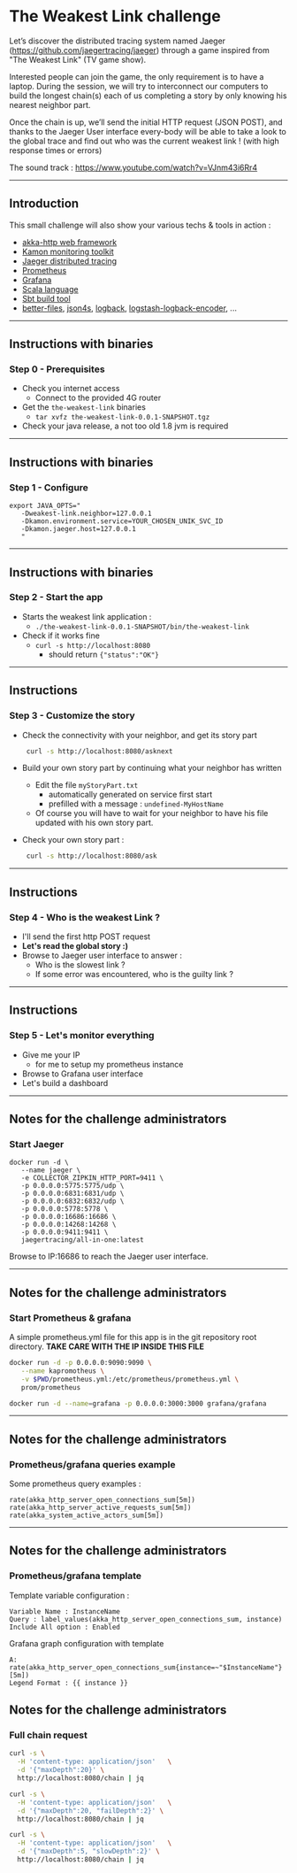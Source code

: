 # The Weakest Link challenge

Let’s discover the distributed tracing system named Jaeger (https://github.com/jaegertracing/jaeger)
through a game inspired from "The Weakest Link" (TV game show).

Interested people can join the game, the only requirement is to have a laptop.
During the session, we will try to interconnect our computers to build the longest
chain(s) each of us completing a story by only knowing his nearest neighbor part.

Once the chain is up, we’ll send the initial HTTP request (JSON POST), and thanks to the Jaeger
User interface every-body will be able to take a look to the global trace and find out who was the
current weakest link ! (with high response times or errors)

The sound track : https://www.youtube.com/watch?v=VJnm43i6Rr4 

---

## Introduction

This small challenge will also show your various techs & tools in action :
+ [akka-http web framework](https://doc.akka.io/docs/akka-http/current/index.html)
+ [Kamon monitoring toolkit](http://kamon.io/documentation/get-started/)
+ [Jaeger distributed tracing](https://jaeger.readthedocs.io/en/latest/)
+ [Prometheus](https://prometheus.io/)
+ [Grafana](https://grafana.com/)
+ [Scala language](https://www.scala-lang.org/)
+ [Sbt build tool](https://www.scala-sbt.org/)
+ [better-files](https://github.com/pathikrit/better-files), 
  [json4s](http://json4s.org/),
  [logback](https://logback.qos.ch/),
  [logstash-logback-encoder](https://github.com/logstash/logstash-logback-encoder),
  ...

---

## Instructions with binaries
### Step 0 - Prerequisites

* Check you internet access
  + Connect to the provided 4G router
* Get the `the-weakest-link` binaries
  + `tar xvfz the-weakest-link-0.0.1-SNAPSHOT.tgz`
* Check your java release, a not too old 1.8 jvm is required

---

## Instructions with binaries
### Step 1 - Configure

```
export JAVA_OPTS="
   -Dweakest-link.neighbor=127.0.0.1
   -Dkamon.environment.service=YOUR_CHOSEN_UNIK_SVC_ID
   -Dkamon.jaeger.host=127.0.0.1
   "
```

---

## Instructions with binaries
### Step 2 - Start the app

* Starts the weakest link application :
    + `./the-weakest-link-0.0.1-SNAPSHOT/bin/the-weakest-link`
* Check if it works fine
    + `curl -s http://localhost:8080`
        - should return `{"status":"OK"}`

---

## Instructions
### Step 3 - Customize the story

* Check the connectivity with your neighbor, and get its story part
    ```bash
     curl -s http://localhost:8080/asknext
    ```

* Build your own story part by continuing what your neighbor has written
  + Edit the file `myStoryPart.txt`
    - automatically generated on service first start
    - prefilled with a message : `undefined-MyHostName`
  + Of course you will have to wait for your neighbor to have his file
    updated with his own story part.
* Check your own story part :
    ```bash
     curl -s http://localhost:8080/ask
    ```

---

## Instructions
### Step 4 - Who is the weakest Link ?

* I'll send the first http POST request
* **Let's read the global story :)**
* Browse to Jaeger user interface to answer :
  + Who is the slowest link ?
  + If some error was encountered, who is the guilty link ?

---

## Instructions
### Step 5 - Let's monitor everything

* Give me your IP
  + for me to setup my prometheus instance
* Browse to Grafana user interface
* Let's build a dashboard

---

## Notes for the challenge administrators
### Start Jaeger

```
docker run -d \
   --name jaeger \
   -e COLLECTOR_ZIPKIN_HTTP_PORT=9411 \
   -p 0.0.0.0:5775:5775/udp \
   -p 0.0.0.0:6831:6831/udp \
   -p 0.0.0.0:6832:6832/udp \
   -p 0.0.0.0:5778:5778 \
   -p 0.0.0.0:16686:16686 \
   -p 0.0.0.0:14268:14268 \
   -p 0.0.0.0:9411:9411 \
   jaegertracing/all-in-one:latest
```

Browse to IP:16686 to reach the Jaeger user interface.

---

## Notes for the challenge administrators
### Start Prometheus & grafana

A simple prometheus.yml file for this app is in the git repository
root directory. **TAKE CARE WITH THE IP INSIDE THIS FILE**

```bash
docker run -d -p 0.0.0.0:9090:9090 \
   --name kapromotheus \
   -v $PWD/prometheus.yml:/etc/prometheus/prometheus.yml \
   prom/prometheus

docker run -d --name=grafana -p 0.0.0.0:3000:3000 grafana/grafana
```

---

## Notes for the challenge administrators
### Prometheus/grafana queries example

Some prometheus query examples :
```
rate(akka_http_server_open_connections_sum[5m])
rate(akka_http_server_active_requests_sum[5m])
rate(akka_system_active_actors_sum[5m])
```

---

## Notes for the challenge administrators
### Prometheus/grafana template

Template variable configuration :
```
Variable Name : InstanceName
Query : label_values(akka_http_server_open_connections_sum, instance)
Include All option : Enabled
```

Grafana graph configuration with template
```
A: rate(akka_http_server_open_connections_sum{instance=~"$InstanceName"}[5m])
Legend Format : {{ instance }}
```

## Notes for the challenge administrators
### Full chain request

```bash
curl -s \
  -H 'content-type: application/json'   \
  -d '{"maxDepth":20}' \
  http://localhost:8080/chain | jq
```

```bash
curl -s \
  -H 'content-type: application/json'   \
  -d '{"maxDepth":20, "failDepth":2}' \
  http://localhost:8080/chain | jq
```

```bash
curl -s \
  -H 'content-type: application/json'   \
  -d '{"maxDepth":5, "slowDepth":2}' \
  http://localhost:8080/chain | jq
```
